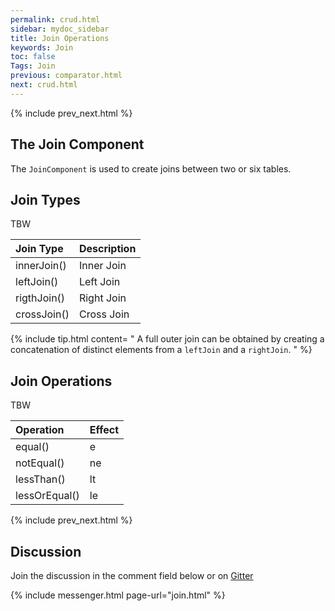```yaml
---
permalink: crud.html
sidebar: mydoc_sidebar
title: Join Operations
keywords: Join
toc: false
Tags: Join
previous: comparator.html
next: crud.html
---
```


{% include prev_next.html %}


## The Join Component

The `JoinComponent` is used to create joins between two or six tables. 


## Join Types
TBW

| Join Type      |  Description
| :------------- | :---------------------------------------------------------------------------------------------- |
| innerJoin()    | Inner Join  |
| leftJoin()     | Left Join   |
| rigthJoin()    | Right Join  |
| crossJoin()    | Cross Join  |


{% include tip.html content= "
A full outer join can be obtained by creating a concatenation of distinct elements from a `leftJoin` and a `rightJoin`.
" %}

## Join Operations
TBW


| Operation      | Effect
| :------------- | :----------------------------------------------------------------------------------- |
| equal()        | e
| notEqual()     | ne
| lessThan()     | lt
| lessOrEqual()  | le


{% include prev_next.html %}

## Discussion
Join the discussion in the comment field below or on [Gitter](https://gitter.im/speedment/speedment)

{% include messenger.html page-url="join.html" %}
